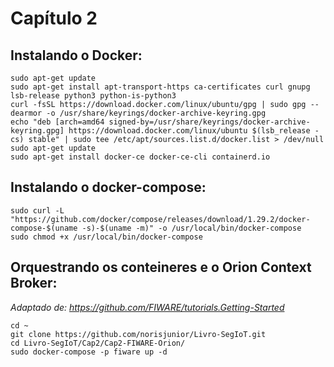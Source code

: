 # Capítulo 2

## Instalando o Docker:
```
sudo apt-get update
sudo apt-get install apt-transport-https ca-certificates curl gnupg lsb-release python3 python-is-python3
curl -fsSL https://download.docker.com/linux/ubuntu/gpg | sudo gpg --dearmor -o /usr/share/keyrings/docker-archive-keyring.gpg
echo "deb [arch=amd64 signed-by=/usr/share/keyrings/docker-archive-keyring.gpg] https://download.docker.com/linux/ubuntu $(lsb_release -cs) stable" | sudo tee /etc/apt/sources.list.d/docker.list > /dev/null
sudo apt-get update
sudo apt-get install docker-ce docker-ce-cli containerd.io
```

## Instalando o docker-compose:
```
sudo curl -L "https://github.com/docker/compose/releases/download/1.29.2/docker-compose-$(uname -s)-$(uname -m)" -o /usr/local/bin/docker-compose
sudo chmod +x /usr/local/bin/docker-compose
```

## Orquestrando os conteineres e o Orion Context Broker:
*Adaptado de: https://github.com/FIWARE/tutorials.Getting-Started*

```
cd ~
git clone https://github.com/norisjunior/Livro-SegIoT.git
cd Livro-SegIoT/Cap2/Cap2-FIWARE-Orion/
sudo docker-compose -p fiware up -d
```
